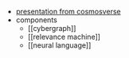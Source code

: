 - [presentation from cosmosverse](https://cyb.ai/oracle/ask/QmTsBLAHC1Lk7n76GX4P3EvbAfNjBmZxwjknWy41SJZBGg)
- components
	- [[cybergraph]]
	- [[relevance machine]]
	- [[neural language]]